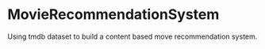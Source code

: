 # MovieRecommendationSystem
Using tmdb dataset to build a content based move recommendation system.
